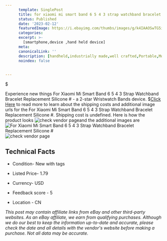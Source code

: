 ```yaml
---
      template: SinglePost
      title: for xiaomi mi smart band 6 5 4 3 strap watchband bracelet replacement silicone 
      status: Published
      date: '2023-02-12'
      featuredImage: https://i.ebayimg.com/thumbs/images/g/k4IAAOSwTG5iHIN-/s-l225.jpg
      categories: 
      excerpt: >-
        [smartphone,device ,hand held device]
      meta:
      canonicalLink: ''
      description: [handheld,industrially made,well crafted,Portable,Mobile,Compact,Convenient,Lightweight,Maneuverable,Man-portable,Miniature,Carriable,Hand-held,Light,Holdable,Transportable,Mobile device,Pocket-sized,On-the-go,Wireless,Cordless,Compact size,Convenient size, smartphone,device ,hand held device]
      noindex: false
      
        
---
```

$

Experience new things For Xiaomi Mi Smart Band 6 5 4 3 Strap Watchband Bracelet Replacement Silicone # - a 2-star Wristwatch Bands device.
$[Click Here](https://www.ebay.com/itm/364126918682?hash=item54c7a7d81a%3Ag%3Ak4IAAOSwTG5iHIN-&mkevt=1&mkcid=1&mkrid=711-53200-19255-0&campid=%253CePNCampaignId%253E&customid=%253CreferenceId%253E&toolid=10049) to read more to learn about the shipping costs and additional image urls for the For Xiaomi Mi Smart Band 6 5 4 3 Strap Watchband Bracelet Replacement Silicone #. Shipping cost is undefined. Here is how the product looks ![check vendor page](https://i.ebayimg.com/thumbs/images/g/k4IAAOSwTG5iHIN-/s-l225.jpg)and the additional images are![For Xiaomi Mi Smart Band 6 5 4 3 Strap Watchband Bracelet Replacement Silicone #](https://i.ebayimg.com/images/g/k4IAAOSwTG5iHIN-/s-l960.jpg)![check vendor page](https://origin-galleryplus.ebayimg.com/ws/web/364126918682_2_0_1/225x225.jpg,https://origin-galleryplus.ebayimg.com/ws/web/364126918682_3_0_1/225x225.jpg,https://origin-galleryplus.ebayimg.com/ws/web/364126918682_4_0_1/225x225.jpg,https://origin-galleryplus.ebayimg.com/ws/web/364126918682_5_0_1/225x225.jpg,https://origin-galleryplus.ebayimg.com/ws/web/364126918682_6_0_1/225x225.jpg,https://origin-galleryplus.ebayimg.com/ws/web/364126918682_7_0_1/225x225.jpg,https://origin-galleryplus.ebayimg.com/ws/web/364126918682_8_0_1/225x225.jpg,https://origin-galleryplus.ebayimg.com/ws/web/364126918682_9_0_1/225x225.jpg,https://origin-galleryplus.ebayimg.com/ws/web/364126918682_10_0_1/225x225.jpg,https://origin-galleryplus.ebayimg.com/ws/web/364126918682_11_0_1/225x225.jpg,https://origin-galleryplus.ebayimg.com/ws/web/364126918682_12_0_1/225x225.jpg)



 ## Technical Facts 



     
      

 - Condition- New with tags 


      

 - Listed Price- 1.79 


      

 - Currency- USD 


      

 - Feedback score - 5 


      

 - Location - CN 


      
      

 *_This post may contain affiliate links from eBay and other third-party websites. As an eBay affiliate, we earn from qualifying purchases. Although we do our best to keep the information up-to-date and accurate, please check the date and all details with the vendor's website before making a purchase. Not all data may be accurate._*






